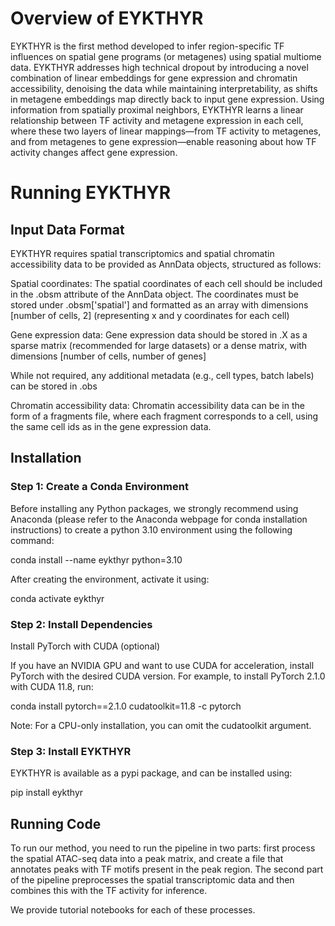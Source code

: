 # Overview of EYKTHYR

EYKTHYR is the first method developed to infer region-specific TF influences on spatial gene programs (or metagenes) using spatial multiome data. EYKTHYR addresses high technical dropout by introducing a novel combination of linear embeddings for gene expression and chromatin accessibility, denoising the data while maintaining interpretability, as shifts in metagene embeddings map directly back to input gene expression. Using information from spatially proximal neighbors, EYKTHYR learns a linear relationship between TF activity and metagene expression in each cell, where these two layers of linear mappings—from TF activity to metagenes, and from metagenes to gene expression—enable reasoning about how TF activity changes affect gene expression.

# Running EYKTHYR

## Input Data Format

EYKTHYR requires spatial transcriptomics and spatial chromatin accessibility data to be provided as AnnData objects, structured as follows:

Spatial coordinates:
The spatial coordinates of each cell should be included in the .obsm attribute of the AnnData object.
The coordinates must be stored under .obsm\['spatial'\] and formatted as an array with dimensions \[number of cells, 2\] (representing x and y coordinates for each cell)

Gene expression data:
Gene expression data should be stored in .X as a sparse matrix (recommended for large datasets) or a dense matrix, with dimensions \[number of cells, number of genes\]

While not required, any additional metadata (e.g., cell types, batch labels) can be stored in .obs

Chromatin accessibility data:
Chromatin accessibility data can be in the form of a fragments file, where each fragment corresponds to a cell, using the same cell ids as in the gene expression data.

## Installation

### Step 1: Create a Conda Environment

Before installing any Python packages, we strongly recommend using Anaconda (please refer to the Anaconda webpage for conda installation instructions) to create a python 3.10 environment using the following command:

conda install --name eykthyr python=3.10

After creating the environment, activate it using:

conda activate eykthyr

### Step 2: Install Dependencies

Install PyTorch with CUDA (optional)

If you have an NVIDIA GPU and want to use CUDA for acceleration, install PyTorch with the desired CUDA version. For example, to install PyTorch 2.1.0 with CUDA 11.8, run:

conda install pytorch==2.1.0 cudatoolkit=11.8 -c pytorch

Note: For a CPU-only installation, you can omit the cudatoolkit argument.

### Step 3: Install EYKTHYR

EYKTHYR is available as a pypi package, and can be installed using:

pip install eykthyr

## Running Code

To run our method, you need to run the pipeline in two parts: first process the spatial ATAC-seq data into a peak matrix, and create a file that annotates peaks with TF motifs present in the peak region. The second part of the pipeline preprocesses the spatial transcriptomic data and then combines this with the TF activity for inference.

We provide tutorial notebooks for each of these processes.
